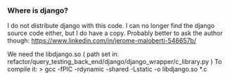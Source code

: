 ### Where is django?
I do not distribute django with this code.
I can no longer find the django source code either, but I do have a copy.
Probably better to ask the author though: https://www.linkedin.com/in/jerome-maloberti-546657b/

We need the libdjango.so ( path set in: refactor/query_testing_back_end/django/django_wrapper/c_library.py )
To compile it:
    > gcc -fPIC -rdynamic -shared -Lstatic -o libdjango.so *.c
